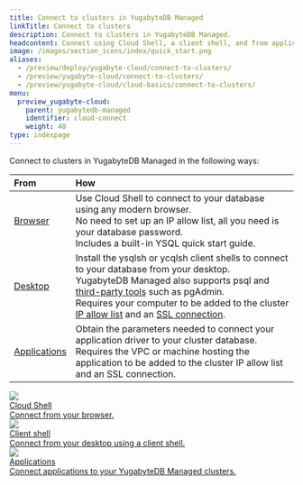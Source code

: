 ```yaml
---
title: Connect to clusters in YugabyteDB Managed
linkTitle: Connect to clusters
description: Connect to clusters in YugabyteDB Managed.
headcontent: Connect using Cloud Shell, a client shell, and from applications
image: /images/section_icons/index/quick_start.png
aliases:
  - /preview/deploy/yugabyte-cloud/connect-to-clusters/
  - /preview/yugabyte-cloud/connect-to-clusters/
  - /preview/yugabyte-cloud/cloud-basics/connect-to-clusters/
menu:
  preview_yugabyte-cloud:
    parent: yugabytedb-managed
    identifier: cloud-connect
    weight: 40
type: indexpage
---
```


Connect to clusters in YugabyteDB Managed in the following ways:

| From | How |
| :--- | :--- |
| [Browser](connect-cloud-shell/) | Use Cloud Shell to connect to your database using any modern browser.<br>No need to set up an IP allow list, all you need is your database password.<br>Includes a built-in YSQL quick start guide. |
| [Desktop](connect-client-shell/) | Install the ysqlsh or ycqlsh client shells to connect to your database from your desktop.<br>YugabyteDB Managed also supports psql and [third-party tools](../../tools/) such as pgAdmin.<br>Requires your computer to be added to the cluster [IP allow list](../cloud-secure-clusters/add-connections/) and an [SSL connection](../cloud-secure-clusters/cloud-authentication/). |
| [Applications](connect-applications/) | Obtain the parameters needed to connect your application driver to your cluster database.<br>Requires the VPC or machine hosting the application to be added to the cluster IP allow list and an SSL connection. |

<div class="row">

  <div class="col-12 col-md-6 col-lg-12 col-xl-6">
    <a class="section-link icon-offset" href="connect-cloud-shell/">
      <div class="head">
        <img class="icon" src="/images/section_icons/explore/cloud_native.png" aria-hidden="true" />
        <div class="title">Cloud Shell</div>
      </div>
      <div class="body">
        Connect from your browser.
      </div>
    </a>
  </div>

  <div class="col-12 col-md-6 col-lg-12 col-xl-6">
    <a class="section-link icon-offset" href="connect-client-shell/">
      <div class="head">
        <img class="icon" src="/images/section_icons/index/develop.png" aria-hidden="true" />
        <div class="title">Client shell</div>
      </div>
      <div class="body">
        Connect from your desktop using a client shell.
      </div>
    </a>
  </div>

  <div class="col-12 col-md-6 col-lg-12 col-xl-6">
    <a class="section-link icon-offset" href="connect-applications/">
      <div class="head">
        <img class="icon" src="/images/section_icons/develop/real-world-apps.png" aria-hidden="true" />
        <div class="title">Applications</div>
      </div>
      <div class="body">
        Connect applications to your YugabyteDB Managed clusters.
      </div>
    </a>
  </div>

</div>
